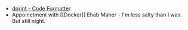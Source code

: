 - [dprint - Code Formatter](https://dprint.dev)
- Appoinetment with [[Docker]] Ehab Maher - I'm less salty than I was.  But still night.